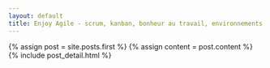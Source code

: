 ```yaml
---
layout: default
title: Enjoy Agile - scrum, kanban, bonheur au travail, environnements avec membres d'équipes engagés
---
```


<div class="blog-index">  
  {% assign post = site.posts.first %}
  {% assign content = post.content %}
  {% include post_detail.html %}
</div>